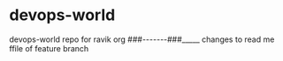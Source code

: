 # devops-world
devops-world repo for ravik org
###-------###_____
changes to read me ffile of feature branch
